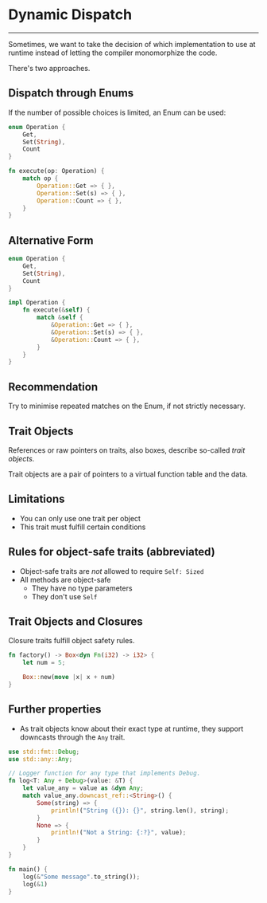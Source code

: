 # Dynamic Dispatch

---

Sometimes, we want to take the decision of which implementation to use at runtime instead of letting the compiler monomorphize the code.

There's two approaches.

## Dispatch through Enums

If the number of possible choices is limited, an Enum can be used:

```rust []
enum Operation {
    Get,
    Set(String),
    Count
}

fn execute(op: Operation) {
    match op {
        Operation::Get => { },
        Operation::Set(s) => { },
        Operation::Count => { },
    }
}
```

## Alternative Form

```rust []
enum Operation {
    Get,
    Set(String),
    Count
}

impl Operation {
    fn execute(&self) {
        match &self {
            &Operation::Get => { },
            &Operation::Set(s) => { },
            &Operation::Count => { },
        }
    }
}
```

## Recommendation

Try to minimise repeated matches on the Enum, if not strictly necessary.

## Trait Objects

References or raw pointers on traits, also boxes, describe so-called *trait objects*.

Trait objects are a pair of pointers to a virtual function table and the data.

## Limitations

- You can only use one trait per object
- This trait must fulfill certain conditions

## Rules for object-safe traits (abbreviated)

- Object-safe traits are *not* allowed to require `Self: Sized`
- All methods are object-safe
    * They have no type parameters
    * They don't use `Self`

## Trait Objects and Closures

Closure traits fulfill object safety rules.

```rust []
fn factory() -> Box<dyn Fn(i32) -> i32> {
    let num = 5;

    Box::new(move |x| x + num)
}
```

## Further properties

- As trait objects know about their exact type at runtime, they support downcasts through the `Any` trait.

```rust []
use std::fmt::Debug;
use std::any::Any;

// Logger function for any type that implements Debug.
fn log<T: Any + Debug>(value: &T) {
    let value_any = value as &dyn Any;
    match value_any.downcast_ref::<String>() {
        Some(string) => {
            println!("String ({}): {}", string.len(), string);
        }
        None => {
            println!("Not a String: {:?}", value);
        }
    }
}

fn main() {
    log(&"Some message".to_string());
    log(&1)
}
```
